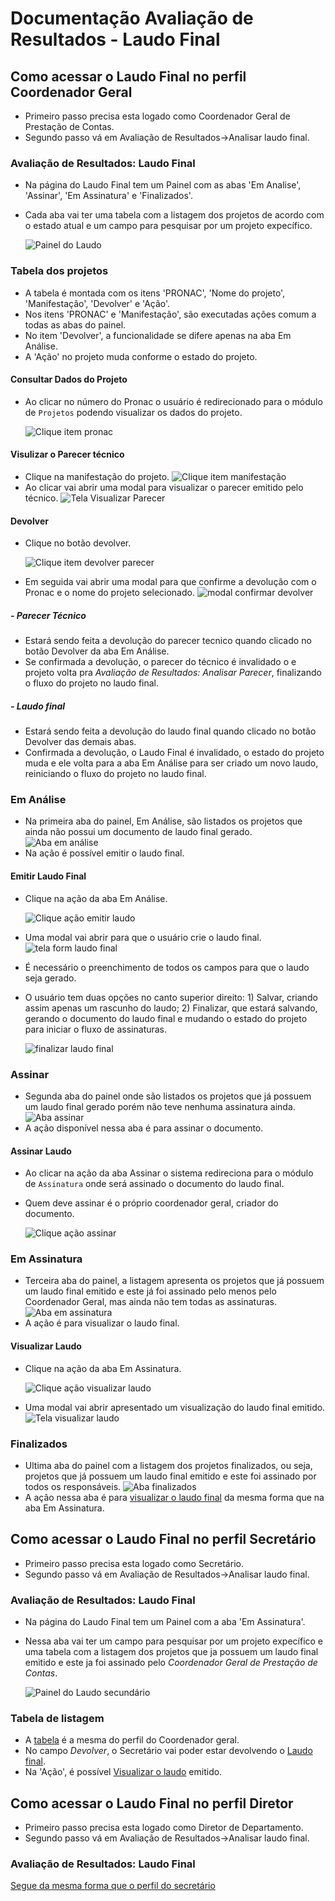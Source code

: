 # Documentação Avaliação de Resultados - Laudo Final

## Como acessar o Laudo Final no perfil Coordenador Geral

* Primeiro passo precisa esta logado como Coordenador Geral de Prestação de Contas. 
* Segundo passo vá em Avaliação de Resultados->Analisar laudo final.

### Avaliação de Resultados: Laudo Final 
* Na página do Laudo Final tem um Painel com as abas 'Em Analise', 'Assinar', 'Em Assinatura' e 'Finalizados'.  
* Cada aba vai ter uma tabela com a listagem dos projetos de acordo com o estado atual e um campo para pesquisar por um projeto expecífico.

    ![Painel do Laudo](./imagens/painel_laudo.png)
### Tabela dos projetos
* A tabela é montada com os itens 'PRONAC', 'Nome do projeto', 'Manifestação', 'Devolver' e 'Ação'.
* Nos itens 'PRONAC' e 'Manifestação', são executadas ações comum a todas as abas do painel.
* No item 'Devolver', a funcionalidade se difere apenas na aba Em Análise.
* A 'Ação' no projeto muda conforme o estado do projeto.

#### Consultar Dados do Projeto
* Ao clicar no número do Pronac o usuário é redirecionado para o módulo de `Projetos` podendo visualizar os dados do projeto.

    ![Clique item pronac](./imagens/dados_projeto.png)

#### Visulizar o Parecer técnico
* Clique na manifestação do projeto.
    ![Clique item manifestação](./imagens/manifestacao.png)
* Ao clicar vai abrir uma modal para visualizar o parecer emitido pelo técnico.
    ![Tela Visualizar Parecer](./imagens/visualizar_parecer.png)


#### Devolver 
* Clique no botão devolver.

    ![Clique item devolver parecer](./imagens/acao_devolver.png)
* Em seguida vai abrir uma modal para que confirme a devolução com o Pronac e o nome do projeto selecionado.
    ![modal confirmar devolver](./imagens/modal_devolver.png)
##### - Parecer Técnico
* Estará sendo feita a devolução do parecer tecnico quando clicado no botão Devolver da aba Em Análise.
* Se confirmada a devolução, o parecer do técnico é invalidado o e projeto volta pra _Avaliação de Resultados: Analisar Parecer_, finalizando o fluxo do projeto no laudo final.
##### - Laudo final
* Estará sendo feita a devolução do laudo final quando clicado no botão Devolver das demais abas.
* Confirmada a devolução, o Laudo Final é invalidado, o estado do projeto muda e ele volta para a aba Em Análise para ser criado um novo laudo, reiniciando o fluxo do projeto no laudo final.

### Em Análise 
* Na primeira aba do painel, Em Análise, são listados os projetos que ainda não possui um documento de laudo final gerado.
    ![Aba em análise](./imagens/aba_em_analise.png)
* Na ação é possível emitir o laudo final.

#### Emitir Laudo Final
* Clique na ação da aba Em Análise.

    ![Clique ação emitir laudo](./imagens/acao_em_analise.png)

* Uma modal vai abrir para que o usuário crie o laudo final.
    ![tela form laudo final](./imagens/tela_emitir_laudo.png)
* É necessário o preenchimento de todos os campos para que o laudo seja gerado.
* O usuário tem duas opções no canto superior direito: 1) Salvar, criando assim apenas um rascunho do laudo; 2) Finalizar, que estará salvando, gerando o documento do laudo final e mudando o estado do projeto para iniciar o fluxo de assinaturas.

    ![finalizar laudo final](./imagens/opcoes_laudo.png)


### Assinar
* Segunda aba do painel onde são listados os projetos que já possuem um laudo final gerado porém não teve nenhuma assinatura ainda.
    ![Aba assinar](./imagens/aba_assinar.png)
* A ação disponível nessa aba é para assinar o documento.

#### Assinar Laudo
* Ao clicar na ação da aba Assinar o sistema redireciona para o módulo de `Assinatura` onde será assinado o documento do laudo final.
* Quem deve assinar é o próprio coordenador geral, criador do documento.

    ![Clique ação assinar](./imagens/acao_assinar.png)

### Em Assinatura
* Terceira aba do painel, a listagem apresenta os projetos que já possuem um laudo final emitido e este já foi assinado pelo menos pelo Coordenador Geral, mas ainda não tem todas as assinaturas.
    ![Aba em assinatura](./imagens/aba_em_assinatura.png)
* A ação é para visualizar o laudo final.

#### Visualizar Laudo
* Clique na ação da aba Em Assinatura.

    ![Clique ação visualizar laudo](./imagens/acao_visualizar.png)
* Uma modal vai abrir apresentado um visualização do laudo final emitido.
    ![Tela visualizar laudo](./imagens/visualizar_laudo.png)

### Finalizados
* Ultima aba do painel com a listagem dos projetos finalizados, ou seja, projetos que já possuem um laudo final emitido e este foi assinado por todos os responsáveis.
    ![Aba finalizados](./imagens/aba_finalizados.png)
* A ação nessa aba é para [visualizar o laudo final](#visualizar-laudo) da mesma forma que na aba Em Assinatura.

## Como acessar o Laudo Final no perfil Secretário

* Primeiro passo precisa esta logado como Secretário. 
* Segundo passo vá em Avaliação de Resultados->Analisar laudo final.

### Avaliação de Resultados: Laudo Final 
* Na página do Laudo Final tem um Painel com a aba 'Em Assinatura'.  
* Nessa aba vai ter um campo para pesquisar por um projeto expecífico e uma tabela com a listagem dos projetos que ja possuem um laudo final emitido e este ja foi assinado pelo _Coordenador Geral de Prestação de Contas_.

    ![Painel do Laudo secundário](./imagens/painel_laudo_Sec_Dir.png)
### Tabela de listagem
* A [tabela](#tabela-dos-projetos) é a mesma do perfil do Coordenador geral.
* No campo _Devolver_, o Secretário vai poder estar devolvendo o [Laudo final](#laudo-final).
* Na 'Ação', é possível [Visualizar o laudo](#visualizar-laudo) emitido.

## Como acessar o Laudo Final no perfil Diretor

* Primeiro passo precisa esta logado como Diretor de Departamento. 
* Segundo passo vá em Avaliação de Resultados->Analisar laudo final.

### Avaliação de Resultados: Laudo Final 
 [Segue da mesma forma que o perfil do secretário](#avaliação-de-resultados-laudo-final-1)